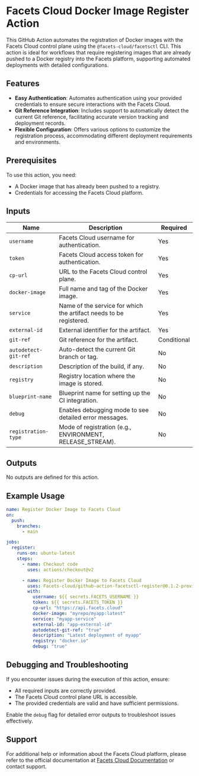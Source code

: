 # Facets Cloud Docker Image Register Action

This GitHub Action automates the registration of Docker images with the Facets Cloud control plane using the `@facets-cloud/facetsctl` CLI. This action is ideal for workflows that require registering images that are already pushed to a Docker registry into the Facets platform, supporting automated deployments with detailed configurations.

## Features

- **Easy Authentication**: Automates authentication using your provided credentials to ensure secure interactions with the Facets Cloud.
- **Git Reference Integration**: Includes support to automatically detect the current Git reference, facilitating accurate version tracking and deployment records.
- **Flexible Configuration**: Offers various options to customize the registration process, accommodating different deployment requirements and environments.

## Prerequisites

To use this action, you need:
- A Docker image that has already been pushed to a registry.
- Credentials for accessing the Facets Cloud platform.

## Inputs

| Name                  | Description                                                         | Required |
|-----------------------|---------------------------------------------------------------------|----------|
| `username`            | Facets Cloud username for authentication.                           | Yes      |
| `token`               | Facets Cloud access token for authentication.                       | Yes      |
| `cp-url`              | URL to the Facets Cloud control plane.                              | Yes      |
| `docker-image`        | Full name and tag of the Docker image.                              | Yes      |
| `service`             | Name of the service for which the artifact needs to be registered.  | Yes      |
| `external-id`         | External identifier for the artifact.                               | Yes      |
| `git-ref`             | Git reference for the artifact.                                     | Conditional |
| `autodetect-git-ref`  | Auto-detect the current Git branch or tag.                          | No       |
| `description`         | Description of the build, if any.                                   | No       |
| `registry`            | Registry location where the image is stored.                        | No       |
| `blueprint-name`      | Blueprint name for setting up the CI integration.                   | No       |
| `debug`               | Enables debugging mode to see detailed error messages.              | No       |
| `registration-type`   | Mode of registration (e.g., ENVIRONMENT, RELEASE_STREAM).           | No       |

## Outputs

No outputs are defined for this action.

## Example Usage

```yaml
name: Register Docker Image to Facets Cloud
on:
  push:
    branches:
      - main

jobs:
  register:
    runs-on: ubuntu-latest
    steps:
      - name: Checkout code
        uses: actions/checkout@v2

      - name: Register Docker Image to Facets Cloud
        uses: Facets-cloud/github-action-facetsctl-register@0.1.2-preview
        with:
          username: ${{ secrets.FACETS_USERNAME }}
          token: ${{ secrets.FACETS_TOKEN }}
          cp-url: "https://api.facets.cloud"
          docker-image: "myrepo/myapp:latest"
          service: "myapp-service"
          external-id: "app-external-id"
          autodetect-git-ref: "true"
          description: "Latest deployment of myapp"
          registry: "docker.io"
          debug: "true"
```

## Debugging and Troubleshooting

If you encounter issues during the execution of this action, ensure:
- All required inputs are correctly provided.
- The Facets Cloud control plane URL is accessible.
- The provided credentials are valid and have sufficient permissions.

Enable the `debug` flag for detailed error outputs to troubleshoot issues effectively.

## Support

For additional help or information about the Facets Cloud platform, please refer to the official documentation at [Facets Cloud Documentation](https://www.facets.cloud/docs) or contact support.
